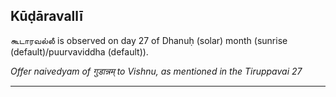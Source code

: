 ## Kūḍāravallī
கூடாரவல்லீ is observed on day 27 of Dhanuḥ (solar) month (sunrise (default)/puurvaviddha (default)).

_Offer naivedyam of गुडान्नम् to Vishnu, as mentioned in the Tiruppavai 27_

---
